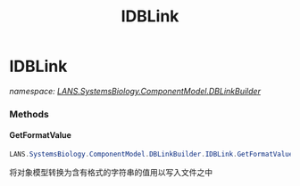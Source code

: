 ﻿---
title: IDBLink
---

# IDBLink
_namespace: [LANS.SystemsBiology.ComponentModel.DBLinkBuilder](N-LANS.SystemsBiology.ComponentModel.DBLinkBuilder.html)_



### Methods

#### GetFormatValue
```csharp
LANS.SystemsBiology.ComponentModel.DBLinkBuilder.IDBLink.GetFormatValue
```
将对象模型转换为含有格式的字符串的值用以写入文件之中




